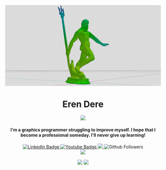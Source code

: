<div align="center">
  <img src="/digitalGeometryProcessing_neptune.png"/>
  <h1>
    Eren Dere
  </h1>
  <img src="https://spotify-github-profile.vercel.app/api/view?uid=31h47obs4xq6qeiogdf4rupp3niq&cover_image=true&theme=novatorem&show_offline=true&background_color=121212&interchange=false&bar_color=53b14f&bar_color_cover=true"/> 
  <div align="center">
    <h4>
      I'm a graphics programmer struggling to improve myself. I hope that I become a professional someday. I'll never give up learning!
    </h4>
  </div>
  <div id="badges">
    <a href="linkedin.com/in/eren-dere">
      <img src="https://img.shields.io/badge/LinkedIn-purple?style=flat-square&logo=linkedin&logoColor=white" alt="LinkedIn Badge"/>
    </a>
    <a href="https://www.youtube.com/@erendere1427/">
      <img src="https://img.shields.io/badge/YouTube-red?style=flat-square&logo=youtube&logoColor=white" alt="Youtube Badge"/>
    </a>
    <a href="https://www.shadertoy.com/user/yatiyr">
      <img src="https://img.shields.io/badge/Shadertoy-green?style=flat-square" />
    </a>
    <img src="https://img.shields.io/github/followers/yatiyr?style=social" alt="Github Followers" />
  </div>
  <img src="https://komarev.com/ghpvc/?username=yatiyr&color=blueviolet" />
  <div>
  </img>  
  </div>
</p>

<div align="center">
  <img src="http://github-readme-streak-stats.herokuapp.com?user=yatiyr&theme=neon&hide_border=true" />
  
  <img src="https://github-readme-stats.vercel.app/api/top-langs/?username=yatiyr&theme=neon&langs_count=8&layout=compact" />
</div>

